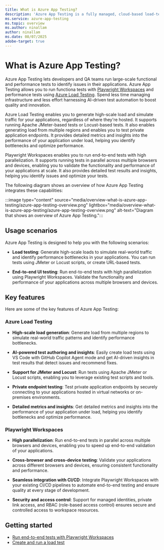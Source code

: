 ```yaml
---
title: What is Azure App Testing?
description: 'Azure App Testing is a fully managed, cloud-based load-testing service for generating high-scale loads and identifying performance bottlenecks. Quickly create a URL-based load test, or upload a JMeter or Locust test script.'
ms.service: azure-app-testing
ms.topic: overview
ms.author: ninallam
author: ninallam
ms.date: 08/07/2025
adobe-target: true
---
```


# What is Azure App Testing?

Azure App Testing lets developers and QA teams run large-scale functional and performance tests to identify issues in their applications. Azure App Testing allows you to run functiona tests with [Playwright Workspaces](playwright-workspaces\overview-what-is-microsoft-playwright-workspaces.md) and performance tests using [Azure Load Testing](load-testing\overview-what-is-azure-load-testing.md). Spend less time managing infrastructure and less effort harnessing AI-driven test automation to boost quality and innovation.

Azure Load Testing enables you to generate high-scale load and simulate traffic for your applications, regardless of where they're hosted. It supports running Apache JMeter-based tests or Locust-based tests. It also enables generating load from multiple regions and enables you to test private application endpoints. It provides detailed metrics and insights into the performance of your application under load, helping you identify bottlenecks and optimize performance.

Playwright Workspaces enables you to run end-to-end tests with high parallelization. It supports running tests in parallel across multiple browsers and devices, enabling you to validate the functionality and performance of your applications at scale. It also provides detailed test results and insights, helping you identify issues and optimize your tests.

The following diagram shows an overview of how Azure App Testing integrates these capabilities:

:::image type="content" source="media/overview-what-is-azure-app-testing/azure-app-testing-overview.png" lightbox="media/overview-what-is-azure-app-testing/azure-app-testing-overview.png" alt-text="Diagram that shows an overview of Azure App Testing.":::

## Usage scenarios

Azure App Testing is designed to help you with the following scenarios:

- **Load testing**: Generate high-scale loads to simulate real-world traffic and identify performance bottlenecks in your applications. You can run tests using JMeter or Locust scripts, or create URL-based tests.

- **End-to-end UI testing**: Run end-to-end tests with high parallelization using Playwright Workspaces. Validate the functionality and performance of your applications across multiple browsers and devices.

## Key features

Here are some of the key features of Azure App Testing:

### Azure Load Testing

- **High-scale load generation**: Generate load from multiple regions to simulate real-world traffic patterns and identify performance bottlenecks.

- **AI-powered test authoring and insights**: Easily create load tests using VS Code with GitHub Copilot Agent mode and get AI-driven insights in test results that detect issues and recommend fixes.

- **Support for JMeter and Locust**: Run tests using Apache JMeter or Locust scripts, enabling you to leverage existing test scripts and tools.

- **Private endpoint testing**: Test private application endpoints by securely connecting to your applications hosted in virtual networks or on-premises environments.

- **Detailed metrics and insights**: Get detailed metrics and insights into the performance of your application under load, helping you identify bottlenecks and optimize performance.

### Playwright Workspaces

- **High parallelization**: Run end-to-end tests in parallel across multiple browsers and devices, enabling you to speed up end-to-end validation of your applications.


- **Cross-browser and cross-device testing**: Validate your applications across different browsers and devices, ensuring consistent functionality and performance.

- **Seamless integration with CI/CD**: Integrate Playwright Workspaces with your existing CI/CD pipelines to automate end-to-end testing and ensure quality at every stage of development.

- **Security and access control**: Support for managed identities, private link access, and RBAC (role-based access control) ensures secure and controlled access to workspace resources.

## Getting started

- [Run end-to-end tests with Playwright Workspaces](playwright-workspaces\quickstart-run-end-to-end-tests.md)
- [Create and run a load test](load-testing\quickstart-create-and-run-load-test.md)
